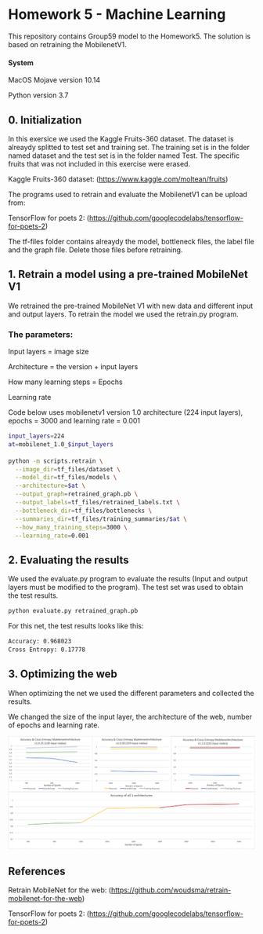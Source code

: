 # Homework 5 - Machine Learning

This repository contains Group59 model to the Homework5. The solution is based on retraining the MobilenetV1.

#### System
MacOS Mojave version 10.14

Python version 3.7

## 0. Initialization

In this exersice we used the Kaggle Fruits-360 dataset. The dataset is alreaydy splitted to test set and training set. The training set is in the folder named dataset and the test set is in the folder named Test. The specific fruits that was not included in this exercise were erased.

Kaggle Fruits-360 dataset: (https://www.kaggle.com/moltean/fruits)

The programs used to retrain and evaluate the MobilenetV1 can be upload from:

TensorFlow for poets 2: (https://github.com/googlecodelabs/tensorflow-for-poets-2)

The tf-files folder contains alreaydy the model, bottleneck files, the label file and the graph file. Delete those files before retraining.

## 1. Retrain a model using a pre-trained MobileNet V1

We retrained the pre-trained MobileNet V1 with new data and different input and output layers. To retrain the model we used the retrain.py program.

### The parameters:

Input layers = image size

Architecture = the version + input layers

How many learning steps = Epochs

Learning rate

Code below uses mobilenetv1 version 1.0 architecture (224 input layers), epochs = 3000 and learning rate = 0.001

```sh
input_layers=224
at=mobilenet_1.0_$input_layers

python -m scripts.retrain \
  --image_dir=tf_files/dataset \
  --model_dir=tf_files/models \
  --architecture=$at \
  --output_graph=retrained_graph.pb \
  --output_labels=tf_files/retrained_labels.txt \
  --bottleneck_dir=tf_files/bottlenecks \
  --summaries_dir=tf_files/training_summaries/$at \
  --how_many_training_steps=3000 \
  --learning_rate=0.001
```

## 2. Evaluating the results

We used the evaluate.py program to evaluate the results (Input and output layers must be modified to the program). The test set was used to obtain the test results.

```sh
python evaluate.py retrained_graph.pb
```
For this net, the test results looks like this:

```sh
Accuracy: 0.968023
Cross Entropy: 0.17778
```

## 3. Optimizing the web

When optimizing the net we used the different parameters and collected the results.

We changed the size of the input layer, the architecture of the web, number of epochs and learning rate.

![alt text](https://github.com/Erkkapekka/Homework5CNN/blob/master/Graph.png)

## References

Retrain MobileNet for the web: (https://github.com/woudsma/retrain-mobilenet-for-the-web)

TensorFlow for poets 2: (https://github.com/googlecodelabs/tensorflow-for-poets-2)




